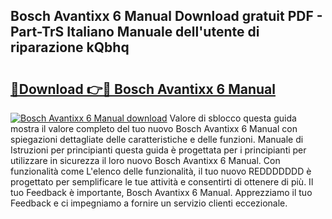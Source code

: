 ## Bosch Avantixx 6 Manual Download gratuit PDF - Part-TrS Italiano Manuale dell'utente di riparazione kQbhq

# <h2><a href="http://dfelv12.blite.top/?on=Bosch+Avantixx+6+Manual">🔗Download 👉🔴 Bosch Avantixx 6 Manual</a></h2>

[![Bosch Avantixx 6 Manual download](https://i.imgur.com/lujVjoI.png)](http://dfelv12.blite.top/?on=Bosch+Avantixx+6+Manual)
Valore di sblocco questa guida mostra il valore completo del tuo nuovo Bosch Avantixx 6 Manual con spiegazioni dettagliate delle caratteristiche e delle funzioni. Manuale di Istruzioni per principianti questa guida è progettata per i principianti per utilizzare in sicurezza il loro nuovo Bosch Avantixx 6 Manual. Con funzionalità come L'elenco delle funzionalità, il tuo nuovo REDDDDDDD è progettato per semplificare le tue attività e consentirti di ottenere di più. Il tuo Feedback è importante, Bosch Avantixx 6 Manual. Apprezziamo il tuo Feedback e ci impegniamo a fornire un servizio clienti eccezionale.
